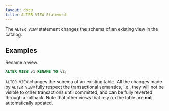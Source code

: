 ```yaml
---
layout: docu
title: ALTER VIEW Statement
---
```


The `ALTER VIEW` statement changes the schema of an existing view in the catalog.

## Examples

Rename a view:

```sql
ALTER VIEW v1 RENAME TO v2;
```

`ALTER VIEW` changes the schema of an existing table. All the changes made by `ALTER VIEW` fully respect the transactional semantics, i.e., they will not be visible to other transactions until committed, and can be fully reverted through a rollback. Note that other views that rely on the table are **not** automatically updated.